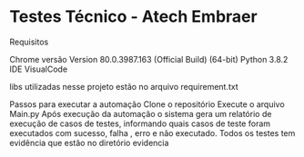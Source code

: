 # Testes Técnico - Atech Embraer

Requisitos

  Chrome versão Version 80.0.3987.163 (Official Build) (64-bit)
  Python 3.8.2
  IDE VisualCode



libs utilizadas nesse projeto estão no arquivo requirement.txt

Passos para executar a automação
  Clone o repositório
  Execute o arquivo Main.py
  Após execução da automação o sistema gera um relatório de execução de casos de testes, informando quais casos de teste foram executados   com sucesso, falha , erro e não executado.
  Todos os testes tem evidência que estão no diretório evidencia



  

